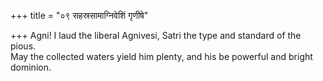 +++
title = "०९ सहस्रसामाग्निवेशिं गृणीषे"

+++
Agni! I laud the liberal Agnivesi, Satri the type and standard of the pious.  
     May the collected waters yield him plenty, and his be powerful and bright dominion.